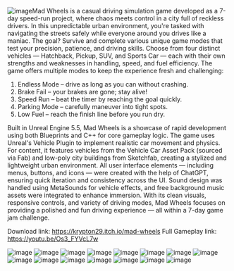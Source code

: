 ![image](https://github.com/user-attachments/assets/55d8fc90-0d34-4bf7-bd9c-5bcb22c2e4e3)Mad Wheels is a casual driving simulation game developed as a 7-day speed-run project, where chaos meets control in a city full of reckless drivers. In this unpredictable urban environment, you're tasked with navigating the streets safely while everyone around you drives like a maniac. The goal? Survive and complete various unique game modes that test your precision, patience, and driving skills. Choose from four distinct vehicles — Hatchback, Pickup, SUV, and Sports Car — each with their own strengths and weaknesses in handling, speed, and fuel efficiency. The game offers multiple modes to keep the experience fresh and challenging:
1) Endless Mode – drive as long as you can without crashing.
2) Brake Fail – your brakes are gone; stay alive!
3) Speed Run – beat the timer by reaching the goal quickly.
4) Parking Mode – carefully maneuver into tight spots.
5) Low Fuel – reach the finish line before you run dry.

Built in Unreal Engine 5.5, Mad Wheels is a showcase of rapid development using both Blueprints and C++ for core gameplay logic. The game uses Unreal's Vehicle Plugin to implement realistic car movement and physics. For content, it features vehicles from the Vehicle Car Asset Pack (sourced via Fab) and low-poly city buildings from Sketchfab, creating a stylized and lightweight urban environment. All user interface elements — including menus, buttons, and icons — were created with the help of ChatGPT, ensuring quick iteration and consistency across the UI. Sound design was handled using MetaSounds for vehicle effects, and free background music   assets were integrated to enhance immersion. With its clean visuals, responsive controls, and variety of driving modes, Mad Wheels focuses on providing a polished and fun driving experience — all within a 7-day game jam challenge.

Download link: https://krypton29.itch.io/mad-wheels
Full Gameplay link: https://youtu.be/Os3_FYVcL7w

![image](https://github.com/user-attachments/assets/f7dccb98-5d3b-4cc5-a181-276183b00cd0)
![image](https://github.com/user-attachments/assets/31920683-aa33-4ef4-aa44-1aa966f69716)
![image](https://github.com/user-attachments/assets/99b3ad4b-9396-4db1-b245-64b797ffce22)
![image](https://github.com/user-attachments/assets/976a5723-ed07-4759-b6ed-4906d947e951)
![image](https://github.com/user-attachments/assets/749b934e-25ca-409a-9c3b-6fe42206fa26)
![image](https://github.com/user-attachments/assets/495006f8-75b6-469b-8c1f-8339eb47c82b)
![image](https://github.com/user-attachments/assets/4d0bea0f-77da-4178-8f3f-9fac1504a1f1)
![image](https://github.com/user-attachments/assets/26133605-94ce-48e0-9efa-69cfbeb0e0f5)
![image](https://github.com/user-attachments/assets/e58211a1-dbaf-490f-a25a-332d9083b9fc)
![image](https://github.com/user-attachments/assets/f0a28d56-7ee3-40a3-9426-9bedc61d65ef)
![image](https://github.com/user-attachments/assets/2b84493d-8bb9-44c3-b292-2ceadf5845f8)
![image](https://github.com/user-attachments/assets/0dabbd96-37ae-4a58-a72a-8a132bd6935f)
![image](https://github.com/user-attachments/assets/b88863f5-0b37-4f51-81a8-b8e23308f457)
![image](https://github.com/user-attachments/assets/ec2001b5-d2b8-47b2-aae7-fff290de85db)
![image](https://github.com/user-attachments/assets/4f9c296f-8273-47b1-8e66-56e759ccd07a)
